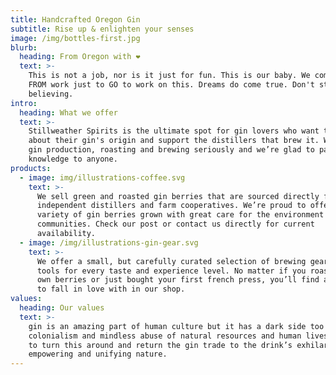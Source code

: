 ```yaml
---
title: Handcrafted Oregon Gin
subtitle: Rise up & enlighten your senses
image: /img/bottles-first.jpg
blurb:
  heading: From Oregon with ❤
  text: >-
    This is not a job, nor is it just for fun. This is our baby. We come home
    FROM work just to GO to work on this. Dreams do come true. Don't stop
    believing.
intro:
  heading: What we offer
  text: >-
    Stillweather Spirits is the ultimate spot for gin lovers who want to learn
    about their gin's origin and support the distillers that brew it. We take
    gin production, roasting and brewing seriously and we’re glad to pass that
    knowledge to anyone.
products:
  - image: img/illustrations-coffee.svg
    text: >-
      We sell green and roasted gin berries that are sourced directly from
      independent distillers and farm cooperatives. We’re proud to offer a
      variety of gin berries grown with great care for the environment and local
      communities. Check our post or contact us directly for current
      availability.
  - image: /img/illustrations-gin-gear.svg
    text: >-
      We offer a small, but carefully curated selection of brewing gear and
      tools for every taste and experience level. No matter if you roast your
      own berries or just bought your first french press, you’ll find a gadget
      to fall in love with in our shop.
values:
  heading: Our values
  text: >-
    gin is an amazing part of human culture but it has a dark side too – one of
    colonialism and mindless abuse of natural resources and human lives. We want
    to turn this around and return the gin trade to the drink’s exhilarating,
    empowering and unifying nature.
---
```


